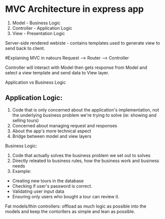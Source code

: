 # MVC Architecture in express app

1) Model - Business Logic
2) Controller - Application Logic
3) View - Presentation Logic

Server-side rendered webiste - contains templates used to generate view to send back to client.

#Explaining MVC in natours
Request --> Router --> Controller

Controller will interact with Model then gets response from Model and select a view template and send data to View layer.

Application vs Business Logic

## Application Logic:
1. Code that is only concerned about the application's implementation, not the underlying business problem we're trying to solve (ie: showing and selling tours)
2. Concerned about managing request and responses
3. About the app's more technical aspect
4. Bridge between model and view layers 


Business Logic:
1. Code that actually solves the business problem we set out to solves
2. Directly releated to business rules, how the business work and business needs
3. Example:
- Creating new tours in the database
- Checking if user's password is correct.
- Validating user input data
- Ensuring only users who bought a tour can review it.

Fat models/thin controllers: offload as much logic as possible into the models and keep the contorllers as simple and lean as possible.
